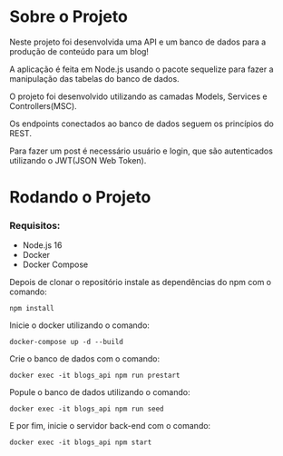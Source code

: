 # Sobre o Projeto
Neste projeto foi desenvolvida uma API e um banco de dados para a produção de conteúdo para um blog!

A aplicação é feita em Node.js usando o pacote sequelize para fazer a manipulação das tabelas do banco de dados.

O projeto foi desenvolvido utilizando as camadas Models, Services e Controllers(MSC).

Os endpoints conectados ao banco de dados seguem os princípios do REST.

Para fazer um post é necessário usuário e login, que são autenticados utilizando o JWT(JSON Web Token).

# Rodando o Projeto

### Requisitos:
- Node.js 16
- Docker
- Docker Compose

Depois de clonar o repositório instale as dependências do npm com o comando:
```
npm install
```
Inicie o docker utilizando o comando:
```
docker-compose up -d --build
```
Crie o banco de dados com o comando:
```
docker exec -it blogs_api npm run prestart
```
Popule o banco de dados utilizando o comando:
```
docker exec -it blogs_api npm run seed
```
E por fim, inicie o servidor back-end com o comando:
```
docker exec -it blogs_api npm start
```
